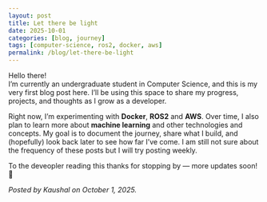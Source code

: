 ```yaml
---
layout: post
title: Let there be light
date: 2025-10-01
categories: [blog, journey]
tags: [computer-science, ros2, docker, aws]
permalink: /blog/let-there-be-light
---
```


Hello there!  
I’m currently an undergraduate student in Computer Science, and this is my very first blog post here. I’ll be using this space to share my progress, projects, and thoughts as I grow as a developer.

Right now, I’m experimenting with **Docker**, **ROS2** and **AWS**. Over time, I also plan to learn more about **machine learning** and other technologies and concepts. My goal is to document the journey, share what I build, and (hopefully) look back later to see how far I’ve come. I am still not sure about the frequency of these posts but I will try posting weekly.  

To the deveopler reading this thanks for stopping by — more updates soon! 🚀

*Posted by Kaushal on October 1, 2025.*
